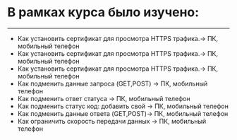 <h1>В рамках курса было изучено:</h1>
<hr>
<ul>
	<li>Как установить сертификат для просмотра HTTPS трафика.-> ПК, мобильный телефон</li>
	<li>Как установить сертификат для просмотра HTTPS трафика.-> ПК, мобильный телефон</li>
	<li>Как установить сертификат для просмотра HTTPS трафика.-> ПК, мобильный телефон</li>
	<li>Как подменить данные запроса (GET,POST) -> ПК, мобильный телефон</li>
	<li>Как подменить ответ статуса -> ПК, мобильный телефон</li>
	<li>Как подменить статус код: добавить свой -> ПК, мобильный телефон</li>
	<li>Как подменить данные ответа (GET,POST)-> ПК, мобильный телефон</li>
	<li>Как ограничить скорость передачи данных -> ПК, мобильный телефон</li>
</ul>

